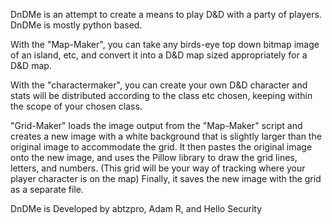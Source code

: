 
DnDMe is an attempt to create a means to play D&amp;D with a party of players. DnDMe is mostly python based.


With the "Map-Maker", you can take any birds-eye top down bitmap image of an island, etc, and convert it into a D&D map sized appropriately for a D&D map.

With the "charactermaker", you can create your own D&D character and stats will be distributed according to the class etc chosen, keeping within the scope of your chosen class.

"Grid-Maker" loads the image output from the "Map-Maker" script and creates a new image with a white background that is slightly larger than the original image to accommodate the grid. It then pastes the original image onto the new image, and uses the Pillow library to draw the grid lines, letters, and numbers. (This grid will be your way of tracking where your player character is on the map) Finally, it saves the new image with the grid as a separate file.

DnDMe is Developed by abtzpro, Adam R, and Hello Security

